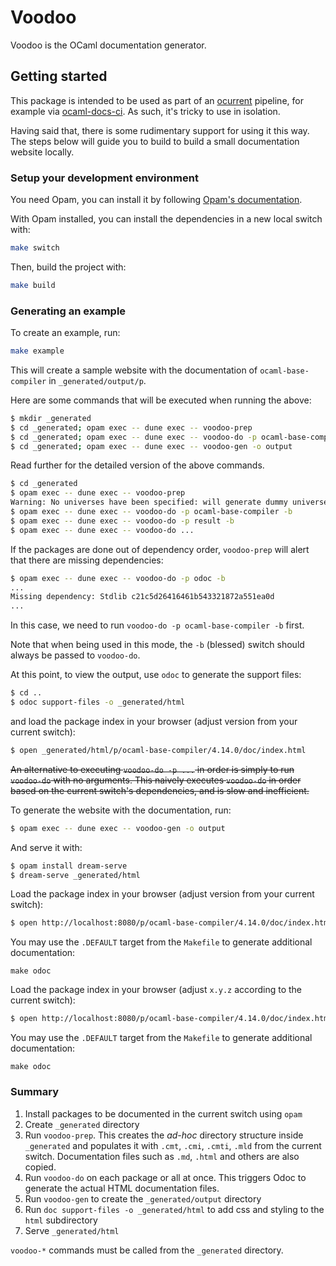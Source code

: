 # Voodoo

Voodoo is the OCaml documentation generator.

## Getting started

This package is intended to be used as part of an
[ocurrent](https://github.com/ocurrent/ocurrent) pipeline, for example
via [ocaml-docs-ci](https://github.com/ocurrent/ocaml-docs-ci). As such,
it's tricky to use in isolation.

Having said that, there is some rudimentary support for using it this way. The steps below will guide you to build to build a small documentation website locally.

### Setup your development environment

You need Opam, you can install it by following [Opam's documentation](https://opam.ocaml.org/doc/Install.html).

With Opam installed, you can install the dependencies in a new local switch with:

```bash
make switch
```

Then, build the project with:

```bash
make build
```

### Generating an example

To create an example, run:

```bash
make example
```

This will create a sample website with the documentation of `ocaml-base-compiler` in `_generated/output/p`.

Here are some commands that will be executed when running the above:

```bash
$ mkdir _generated
$ cd _generated; opam exec -- dune exec -- voodoo-prep
$ cd _generated; opam exec -- dune exec -- voodoo-do -p ocaml-base-compiler -b
$ cd _generated; opam exec -- dune exec -- voodoo-gen -o output
```

Read further for the detailed version of the above commands.

```bash
$ cd _generated
$ opam exec -- dune exec -- voodoo-prep
Warning: No universes have been specified: will generate dummy universes
$ opam exec -- dune exec -- voodoo-do -p ocaml-base-compiler -b
$ opam exec -- dune exec -- voodoo-do -p result -b
$ opam exec -- dune exec -- voodoo-do ...
```

If the packages are done out of dependency order, `voodoo-prep` will alert that there are
missing dependencies:

```bash
$ opam exec -- dune exec -- voodoo-do -p odoc -b
...
Missing dependency: Stdlib c21c5d26416461b543321872a551ea0d
...
```

In this case, we need to run `voodoo-do -p ocaml-base-compiler -b` first.

Note that when being used in this mode, the `-b` (blessed) switch should
always be passed to `voodoo-do`.

At this point, to view the output, use `odoc` to generate the support files:

```bash
$ cd ..
$ odoc support-files -o _generated/html
```

and load the package index in your browser (adjust version from your current switch):

```bash
$ open _generated/html/p/ocaml-base-compiler/4.14.0/doc/index.html
```

~~An alternative to executing `voodoo-do -p ...` in order is simply to run
`voodoo-do` with no arguments. This naively executes `voodoo-do` in order
based on the current switch's dependencies, and is slow and inefficient.~~

To generate the website with the documentation, run:

```bash
$ opam exec -- dune exec -- voodoo-gen -o output
```

And serve it with:

```bash
$ opam install dream-serve
$ dream-serve _generated/html
```

Load the package index in your browser (adjust version from your current switch):

```bash
$ open http://localhost:8080/p/ocaml-base-compiler/4.14.0/doc/index.html
```

You may use the `.DEFAULT` target from the `Makefile` to generate additional
documentation:

```
make odoc
```

Load the package index in your browser (adjust `x.y.z` according to the current switch):

```bash
$ open http://localhost:8080/p/ocaml-base-compiler/4.14.0/doc/index.html
```

You may use the `.DEFAULT` target from the `Makefile` to generate additional
documentation:

```
make odoc
```

### Summary

1. Install packages to be documented in the current switch using `opam`
1. Create `_generated` directory
1. Run `voodoo-prep`. This creates the _ad-hoc_ directory structure inside `_generated` and populates it with `.cmt`, `.cmi`, `.cmti`, `.mld` from the current switch. Documentation files such as `.md`, `.html` and others are also copied.
1. Run `voodoo-do` on each package or all at once. This triggers Odoc to generate the actual HTML documentation files.
1. Run `voodoo-gen` to create the `_generated/output` directory
1. Run `doc support-files -o _generated/html` to add css and styling to the `html` subdirectory
1. Serve `_generated/html`

`voodoo-*` commands must be called from the `_generated` directory.
